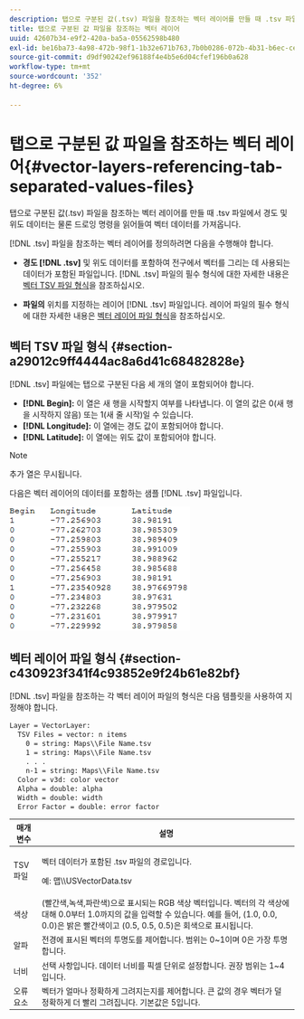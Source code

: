 ```yaml
---
description: 탭으로 구분된 값(.tsv) 파일을 참조하는 벡터 레이어를 만들 때 .tsv 파일에서 경도 및 위도 데이터는 물론 드로잉 명령을 읽어들여 벡터 데이터를 가져옵니다.
title: 탭으로 구분된 값 파일을 참조하는 벡터 레이어
uuid: 42607b34-e9f2-420a-ba5a-05562598b480
exl-id: be16ba73-4a98-472b-98f1-1b32e671b763,7b0b0286-072b-4b31-b6ec-ced322da5236
source-git-commit: d9df90242ef96188f4e4b5e6d04cfef196b0a628
workflow-type: tm+mt
source-wordcount: '352'
ht-degree: 6%

---
```


# 탭으로 구분된 값 파일을 참조하는 벡터 레이어{#vector-layers-referencing-tab-separated-values-files}

탭으로 구분된 값(.tsv) 파일을 참조하는 벡터 레이어를 만들 때 .tsv 파일에서 경도 및 위도 데이터는 물론 드로잉 명령을 읽어들여 벡터 데이터를 가져옵니다.

[!DNL .tsv] 파일을 참조하는 벡터 레이어를 정의하려면 다음을 수행해야 합니다.

* **경도  [!DNL .tsv]** 및 위도 데이터를 포함하여 전구에서 벡터를 그리는 데 사용되는 데이터가 포함된 파일입니다. [!DNL .tsv] 파일의 필수 형식에 대한 자세한 내용은 [벡터 TSV 파일 형식](../../../../home/c-geo-oview/c-wk-img-lyrs/c-wk-vctr-lyrs/c-tab-sep-val-files.md#section-a29012c9ff4444ac8a6d41c68482828e)을 참조하십시오.

* **파일의** 위치를 지정하는 레이어  [!DNL .tsv] 파일입니다. 레이어 파일의 필수 형식에 대한 자세한 내용은 [벡터 레이어 파일 형식](../../../../home/c-geo-oview/c-wk-img-lyrs/c-wk-vctr-lyrs/c-tab-sep-val-files.md#section-c430923f341f4c93852e9f24b61e82bf)을 참조하십시오.

## 벡터 TSV 파일 형식 {#section-a29012c9ff4444ac8a6d41c68482828e}

[!DNL .tsv] 파일에는 탭으로 구분된 다음 세 개의 열이 포함되어야 합니다.

* **[!DNL Begin]:** 이 열은 새 행을 시작할지 여부를 나타냅니다. 이 열의 값은 0(새 행을 시작하지 않음) 또는 1(새 줄 시작)일 수 있습니다.
* **[!DNL Longitude]:** 이 열에는 경도 값이 포함되어야 합니다.
* **[!DNL Latitude]:** 이 열에는 위도 값이 포함되어야 합니다.

>[!NOTE]
>
>추가 열은 무시됩니다.

다음은 벡터 레이어의 데이터를 포함하는 샘플 [!DNL .tsv] 파일입니다.

![](assets/tsv_vectorlayer.png)

## 벡터 레이어 파일 형식 {#section-c430923f341f4c93852e9f24b61e82bf}

[!DNL .tsv] 파일을 참조하는 각 벡터 레이어 파일의 형식은 다음 템플릿을 사용하여 지정해야 합니다.

```
Layer = VectorLayer:
  TSV Files = vector: n items
    0 = string: Maps\\File Name.tsv
    1 = string: Maps\\File Name.tsv
    . . .
    n-1 = string: Maps\\File Name.tsv
  Color = v3d: color vector
  Alpha = double: alpha
  Width = double: width
  Error Factor = double: error factor
```

<table id="table_152F73536AB9403AB43854B81D6A9A15"> 
 <thead> 
  <tr> 
   <th colname="col1" class="entry"> 매개 변수 </th> 
   <th colname="col2" class="entry"> 설명 </th> 
  </tr> 
 </thead>
 <tbody> 
  <tr> 
   <td colname="col1"> TSV 파일 </td> 
   <td colname="col2"> <p>벡터 데이터가 포함된 <span class="filepath"> .tsv</span> 파일의 경로입니다. </p> <p>예:<span class="filepath"> 맵\\USVectorData.tsv</span> </p> </td> 
  </tr> 
  <tr> 
   <td colname="col1"> 색상 </td> 
   <td colname="col2"> (빨간색,녹색,파란색)으로 표시되는 RGB 색상 벡터입니다. 벡터의 각 색상에 대해 0.0부터 1.0까지의 값을 입력할 수 있습니다. 예를 들어, (1.0, 0.0, 0.0)은 밝은 빨간색이고 (0.5, 0.5, 0.5)은 회색으로 표시됩니다. </td> 
  </tr> 
  <tr> 
   <td colname="col1"> 알파 </td> 
   <td colname="col2"> 전경에 표시된 벡터의 투명도를 제어합니다. 범위는 0~1이며 0은 가장 투명합니다. </td> 
  </tr> 
  <tr> 
   <td colname="col1"> 너비 </td> 
   <td colname="col2"> 선택 사항입니다. 데이터 너비를 픽셀 단위로 설정합니다. 권장 범위는 1~4입니다. </td> 
  </tr> 
  <tr> 
   <td colname="col1"> 오류 요소 </td> 
   <td colname="col2"> 벡터가 얼마나 정확하게 그려지는지를 제어합니다. 큰 값의 경우 벡터가 덜 정확하게 더 빨리 그려집니다. 기본값은 5입니다. </td> 
  </tr> 
 </tbody> 
</table>
